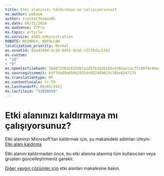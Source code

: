 ```yaml
---
title: Etki alanınızı kaldırmaya mı çalışıyorsunuz?
ms.author: pebaum
author: CrystalThomasMS
ms.date: 04/21/2020
ms.audience: ITPro
ms.topic: article
ms.service: o365-administration
ROBOTS: NOINDEX, NOFOLLOW
localization_priority: Normal
ms.assetid: 01e4349d-4c16-4d93-9cbd-c5739d1c5762
ms.custom:
- "28"
- "9"
ms.openlocfilehash: 566073563c6159bfa1d5fb2d2b105ce566accac7fc88f4c90ee1d8d41bbd061e
ms.sourcegitcommit: b5f7da89a650d2915dc652449623c78be6247175
ms.translationtype: MT
ms.contentlocale: tr-TR
ms.lasthandoff: 08/05/2021
ms.locfileid: "53920559"
---
```

# <a name="trying-to-remove-your-domain"></a>Etki alanınızı kaldırmaya mı çalışıyorsunuz?

Etki alanınızı Microsoft'tan kaldırmak için, şu makaledeki adımları izleyin: [Etki alanı kaldırma](https://docs.microsoft.com/microsoft-365/admin/get-help-with-domains/remove-a-domain)
  
Etki alanını kaldırmadan önce, bu etki alanına atanmış tüm kullanıcıları veya grupları güncelleştirmeniz gerekir.
  
[Diğer yaygın çözümler için](https://docs.microsoft.com/microsoft-365/admin/get-help-with-domains/create-dns-records-at-any-dns-hosting-provider) etki alanları makalesine bakın.
  